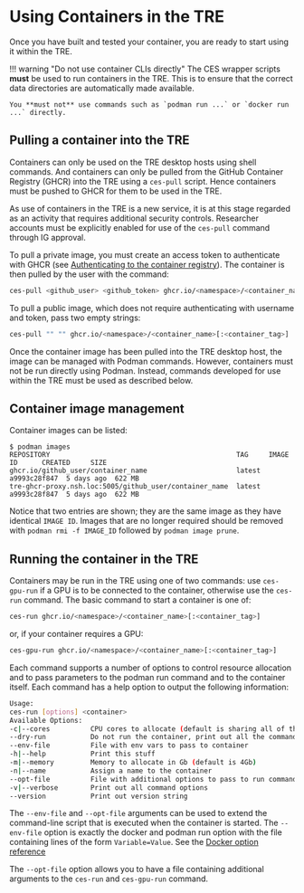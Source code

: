 # Using Containers in the TRE

Once you have built and tested your container, you are ready to start using it within the TRE.

!!! warning "Do not use container CLIs directly"
    The CES wrapper scripts **must** be used to run containers in the TRE. This is to ensure that the correct data directories are automatically made available.

    You **must not** use commands such as `podman run ...` or `docker run ...` directly.

## Pulling a container into the TRE

Containers can only be used on the TRE desktop hosts using shell commands. And containers can only be pulled from the GitHub Container Registry (GHCR) into the TRE using a `ces-pull` script. Hence containers must be pushed to GHCR for them to be used in the TRE.

As use of containers in the TRE is a new service, it is at this stage regarded as an activity that requires additional security controls. Researcher accounts must be explicitly enabled for use of the `ces-pull` command through IG approval.

To pull a private image, you must create an access token to authenticate with GHCR (see [Authenticating to the container registry](https://docs.github.com/en/packages/working-with-a-github-packages-registry/working-with-the-container-registry#authenticating-to-the-container-registry)). The container is then pulled by the user with the command:

```bash
ces-pull <github_user> <github_token> ghcr.io/<namespace>/<container_name>[:<container_tag>]
```

To pull a public image, which does not require authenticating with username and token, pass two empty strings:

```bash
ces-pull "" "" ghcr.io/<namespace>/<container_name>[:<container_tag>]
```

Once the container image has been pulled into the TRE desktop host, the image can be managed with Podman commands. However, containers must not be run directly using Podman. Instead, commands developed for use within the TRE must be used as described below.

## Container image management

Container images can be listed:
```
$ podman images
REPOSITORY                                              TAG     IMAGE ID      CREATED     SIZE
ghcr.io/github_user/container_name                      latest  a9993c28f847  5 days ago  622 MB
tre-ghcr-proxy.nsh.loc:5005/github_user/container_name  latest  a9993c28f847  5 days ago  622 MB
```
Notice that two entries are shown; they are the same image as they have identical `IMAGE ID`.
Images that are no longer required should be removed with `podman rmi -f IMAGE_ID`
followed by `podman image prune`.

## Running the container in the TRE

Containers may be run in the TRE using one of two commands: use `ces-gpu-run` if a GPU is to be connected to the container, otherwise use the `ces-run` command. The basic command to start a container is one of:

```bash
ces-run ghcr.io/<namespace>/<container_name>[:<container_tag>]
```

or, if your container requires a GPU:

```bash
ces-gpu-run ghcr.io/<namespace>/<container_name>[:<container_tag>]
```

Each command supports a number of options to control resource allocation and to pass parameters to the podman run command and to the container itself. Each command has a help option to output the following information:

```bash
Usage:
ces-run [options] <container>
Available Options:
-c|--cores          CPU cores to allocate (default is sharing all of them)
--dry-run           Do not run the container, print out all the command options
--env-file          File with env vars to pass to container
-h|--help           Print this stuff
-m|--memory         Memory to allocate in Gb (default is 4Gb)
-n|--name           Assign a name to the container
--opt-file          File with additional options to pass to run command
-v|--verbose        Print out all command options
--version           Print out version string
```

The `--env-file` and `--opt-file` arguments can be used to extend the command-line script that is executed when the container is started. The `--env-file` option is exactly the docker and podman run option with the file containing lines of the form `Variable=Value`. See the [Docker option reference](https://docs.docker.com/reference/cli/docker/container/run/#env)

The `--opt-file` option allows you to have a file containing additional arguments to the `ces-run` and `ces-gpu-run` command.
